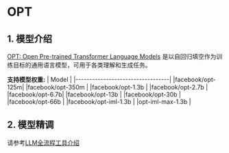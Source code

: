 # OPT

## 1. 模型介绍

[OPT: Open Pre-trained Transformer Language Models](https://arxiv.org/abs/2205.01068) 是以自回归填空作为训练目标的通用语言模型，可用于各类理解和生成任务。

**支持模型权重:**
| Model                            |
|----------------------------------|
|facebook/opt-125m|
|facebook/opt-350m |
|facebook/opt-1.3b |
|facebook/opt-2.7b |
|facebook/opt-6.7b|
|facebook/opt-13b |
|facebook/opt-30b |
|facebook/opt-66b |
|facebook/opt-iml-1.3b |
|opt-iml-max-1.3b |

## 2. 模型精调
请参考[LLM全流程工具介绍](../README.md)
